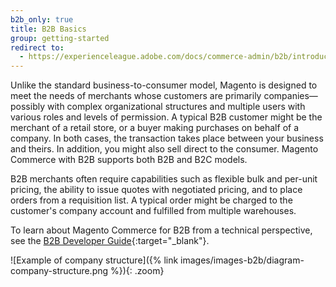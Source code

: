 ```yaml
---
b2b_only: true
title: B2B Basics
group: getting-started
redirect to:
  - https://experienceleague.adobe.com/docs/commerce-admin/b2b/introduction.html
---
```


Unlike the standard business-to-consumer model, Magento is designed to meet the needs of merchants whose customers are primarily companies—possibly with complex organizational structures and multiple users with various roles and levels of permission. A typical B2B customer might be the merchant of a retail store, or a buyer making purchases on behalf of a company. In both cases, the transaction takes place between your business and theirs. In addition, you might also sell direct to the consumer. Magento Commerce with B2B supports both B2B and B2C models.

B2B merchants often require capabilities such as flexible bulk and per-unit pricing, the ability to issue quotes with negotiated pricing, and to place orders from a requisition list. A typical order might be charged to the customer's company account and fulfilled from multiple warehouses.

To learn about Magento Commerce for B2B from a technical perspective, see the [B2B Developer Guide][1]{:target="_blank"}.

![Example of company structure]({% link images/images-b2b/diagram-company-structure.png %}){: .zoom}

[1]: https://devdocs.magento.com/guides/v2.3/b2b/bk-b2b.html
